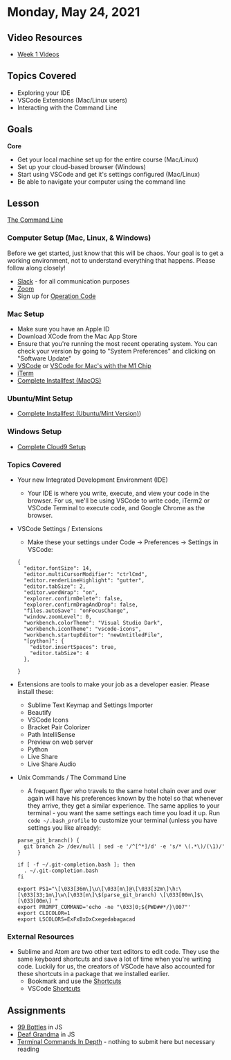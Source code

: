 # Monday, May 24, 2021

## Video Resources
- [Week 1 Videos](https://youtube.com/playlist?list=PLu0CiQ7bzwESy2TIa01Tt0kqftgYg9j8q)

## Topics Covered
- Exploring your IDE
- VSCode Extensions (Mac/Linux users)
- Interacting with the Command Line

## Goals
**Core**
- Get your local machine set up for the entire course (Mac/Linux)
- Set up your cloud-based browser (Windows)
- Start using VSCode and get it's settings configured (Mac/Linux)
- Be able to navigate your computer using the command line

## Lesson

[The Command Line](https://docs.google.com/presentation/d/1tCduj1dBAWXgHuJ5Caihl3UyqN-zKSEjPoo9HuV8tuc/edit?usp=sharing)

### Computer Setup (Mac, Linux, & Windows)
Before we get started, just know that this will be chaos. Your goal is to get a working environment, not to understand everything that happens. Please follow along closely!
- [Slack](https://slack.com/downloads) - for all communication purposes
- [Zoom](https://zoom.us/support/download)
- Sign up for [Operation Code](https://operationcode.org/join)

### Mac Setup
- Make sure you have an Apple ID
- Download XCode from the Mac App Store
- Ensure that you're running the most recent operating system. You can check your version by going to "System Preferences" and clicking on "Software Update"
- [VSCode](https://code.visualstudio.com/download) or [VSCode for Mac's with the M1 Chip](https://code.visualstudio.com/insiders/)
- [iTerm](https://www.iterm2.com/downloads.html)
- [Complete Installfest (MacOS)](../page-resources/installfest.md)

### Ubuntu/Mint Setup
- [Complete Installfest (Ubuntu/Mint Version)](../page-resources/installfest_ubuntu.md))

### Windows Setup
- [Complete Cloud9 Setup](https://github.com/oscarplatoon/cloud9-setup)

### Topics Covered
- Your new Integrated Development Environment (IDE)
  - Your IDE is where you write, execute, and view your code in the browser. For us, we'll be using VSCode to write code, iTerm2 or VSCode Terminal to execute code, and Google Chrome as the browser.

- VSCode Settings / Extensions
  - Make these your settings under Code -> Preferences -> Settings in VSCode:
  ```
  {
    "editor.fontSize": 14,
    "editor.multiCursorModifier": "ctrlCmd",
    "editor.renderLineHighlight": "gutter",
    "editor.tabSize": 2,
    "editor.wordWrap": "on",
    "explorer.confirmDelete": false,
    "explorer.confirmDragAndDrop": false,
    "files.autoSave": "onFocusChange",
    "window.zoomLevel": 0,
    "workbench.colorTheme": "Visual Studio Dark",
    "workbench.iconTheme": "vscode-icons",
    "workbench.startupEditor": "newUntitledFile",
    "[python]": {
      "editor.insertSpaces": true,
      "editor.tabSize": 4
    },

  }
  ```
- Extensions are tools to make your job as a developer easier. Please install these:
  - Sublime Text Keymap and Settings Importer
  - Beautify
  - VSCode Icons
  - Bracket Pair Colorizer
  - Path IntelliSense
  - Preview on web server
  - Python
  - Live Share
  - Live Share Audio

- Unix Commands / The Command Line
  - A frequent flyer who travels to the same hotel chain over and over again will have his preferences known by the hotel so that whenever they arrive, they get a similar experience. The same applies to your terminal - you want the same settings each time you load it up. Run `code ~/.bash_profile` to customize your terminal (unless you have settings you like already):
  ```
  parse_git_branch() {
    git branch 2> /dev/null | sed -e '/^[^*]/d' -e 's/* \(.*\)/(\1)/'
  }

  if [ -f ~/.git-completion.bash ]; then
    . ~/.git-completion.bash
  fi

  export PS1="\[\033[36m\]\u\[\033[m\]@\[\033[32m\]\h:\[\033[33;1m\]\w\[\033[m\]\$(parse_git_branch) \[\033[00m\]$\[\033[00m\] "
  export PROMPT_COMMAND='echo -ne "\033]0;${PWD##*/}\007"'
  export CLICOLOR=1
  export LSCOLORS=ExFxBxDxCxegedabagacad
  ```

### External Resources
- Sublime and Atom are two other text editors to edit code. They use the same keyboard shortcuts and save a lot of time when you're writing code. Luckily for us, the creators of VSCode have also accounted for these shortcuts in a package that we installed earlier.
  - Bookmark and use the [Shortcuts](https://www.shortcutfoo.com/app/dojos/sublime-text-3-mac/cheatsheet)
  - VSCode [Shortcuts](https://code.visualstudio.com/shortcuts/keyboard-shortcuts-macos.pdf)

## Assignments
- [99 Bottles](https://github.com/oscarplatoon/99-bottles) in JS
- [Deaf Grandma](https://github.com/oscarplatoon/deaf-grandma) in JS
- [Terminal Commands In Depth](https://github.com/oscarplatoon/command-line) - nothing to submit here but necessary reading


